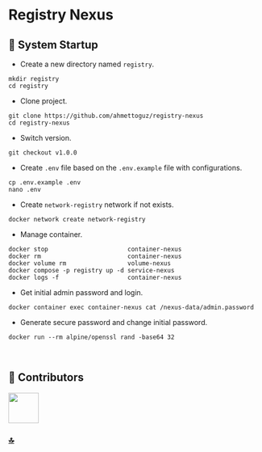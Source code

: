 # Registry Nexus

<h2 id="system-startup">🚀 System Startup</h2>

- Create a new directory named `registry`.

```
mkdir registry
cd registry
```

- Clone project.

```
git clone https://github.com/ahmettoguz/registry-nexus
cd registry-nexus
```

- Switch version.

```
git checkout v1.0.0
```

- Create `.env` file based on the `.env.example` file with configurations.

```
cp .env.example .env
nano .env
```

- Create `network-registry` network if not exists.

```
docker network create network-registry
```

- Manage container.

```
docker stop                      container-nexus
docker rm                        container-nexus
docker volume rm                 volume-nexus
docker compose -p registry up -d service-nexus
docker logs -f                   container-nexus
```

- Get initial admin password and login.
```
docker container exec container-nexus cat /nexus-data/admin.password
```

- Generate secure password and change initial password.

```
docker run --rm alpine/openssl rand -base64 32
```

<br/>

<h2 id="contributors">👥 Contributors</h2>

<a href="https://github.com/ahmettoguz" target="_blank"><img width=60 height=60 src="https://avatars.githubusercontent.com/u/101711642?v=4"></a>

### [🔝](#top)
